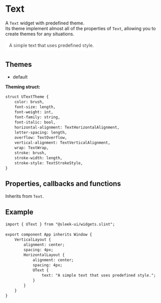# Text
A `Text` widget with predefined theme.  
Its theme implement almost all of the properties of `Text`, allowing you to create themes for any situations.  

![text presentation](images/text.png)

## Themes
- default

**Theming struct:**
```slint
struct UTextTheme {
	color: brush,
	font-size: length,
	font-weight: int,
	font-family: string,
	font-italic: bool,
	horizontal-alignment: TextHorizontalAlignment,
	letter-spacing: length,
	overflow: TextOverflow,
	vertical-alignment: TextVerticalAlignment,
	wrap: TextWrap,
	stroke: brush,
	stroke-width: length,
	stroke-style: TextStrokeStyle,
}
```

## Properties, callbacks and functions
Inherits from `Text`.   

## Example
```slint
import { UText } from "@sleek-ui/widgets.slint";

export component App inherits Window {
	VerticalLayout {
		alignment: center;
		spacing: 4px;
		HorizontalLayout {
			alignment: center;
			spacing: 4px;
            UText {
                text: "A simple text that uses predefined style.";
            }
		}
	}
}
```